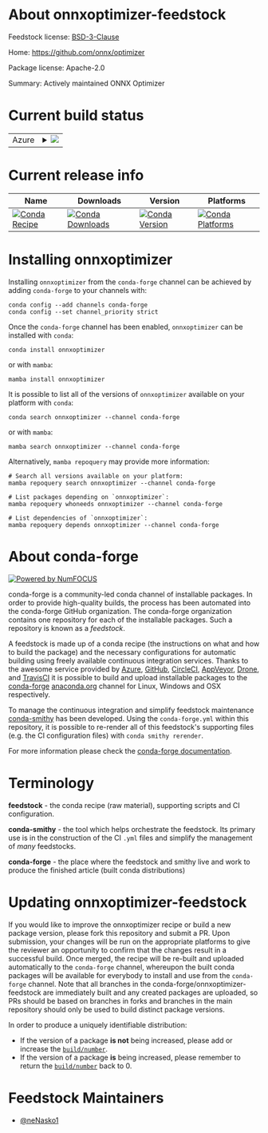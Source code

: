 About onnxoptimizer-feedstock
=============================

Feedstock license: [BSD-3-Clause](https://github.com/conda-forge/onnxoptimizer-feedstock/blob/main/LICENSE.txt)

Home: https://github.com/onnx/optimizer

Package license: Apache-2.0

Summary: Actively maintained ONNX Optimizer

Current build status
====================


<table>
    
  <tr>
    <td>Azure</td>
    <td>
      <details>
        <summary>
          <a href="https://dev.azure.com/conda-forge/feedstock-builds/_build/latest?definitionId=21699&branchName=main">
            <img src="https://dev.azure.com/conda-forge/feedstock-builds/_apis/build/status/onnxoptimizer-feedstock?branchName=main">
          </a>
        </summary>
        <table>
          <thead><tr><th>Variant</th><th>Status</th></tr></thead>
          <tbody><tr>
              <td>linux_64_python3.10.____cpython</td>
              <td>
                <a href="https://dev.azure.com/conda-forge/feedstock-builds/_build/latest?definitionId=21699&branchName=main">
                  <img src="https://dev.azure.com/conda-forge/feedstock-builds/_apis/build/status/onnxoptimizer-feedstock?branchName=main&jobName=linux&configuration=linux%20linux_64_python3.10.____cpython" alt="variant">
                </a>
              </td>
            </tr><tr>
              <td>linux_64_python3.11.____cpython</td>
              <td>
                <a href="https://dev.azure.com/conda-forge/feedstock-builds/_build/latest?definitionId=21699&branchName=main">
                  <img src="https://dev.azure.com/conda-forge/feedstock-builds/_apis/build/status/onnxoptimizer-feedstock?branchName=main&jobName=linux&configuration=linux%20linux_64_python3.11.____cpython" alt="variant">
                </a>
              </td>
            </tr><tr>
              <td>linux_64_python3.8.____cpython</td>
              <td>
                <a href="https://dev.azure.com/conda-forge/feedstock-builds/_build/latest?definitionId=21699&branchName=main">
                  <img src="https://dev.azure.com/conda-forge/feedstock-builds/_apis/build/status/onnxoptimizer-feedstock?branchName=main&jobName=linux&configuration=linux%20linux_64_python3.8.____cpython" alt="variant">
                </a>
              </td>
            </tr><tr>
              <td>linux_64_python3.9.____cpython</td>
              <td>
                <a href="https://dev.azure.com/conda-forge/feedstock-builds/_build/latest?definitionId=21699&branchName=main">
                  <img src="https://dev.azure.com/conda-forge/feedstock-builds/_apis/build/status/onnxoptimizer-feedstock?branchName=main&jobName=linux&configuration=linux%20linux_64_python3.9.____cpython" alt="variant">
                </a>
              </td>
            </tr><tr>
              <td>osx_64_python3.10.____cpython</td>
              <td>
                <a href="https://dev.azure.com/conda-forge/feedstock-builds/_build/latest?definitionId=21699&branchName=main">
                  <img src="https://dev.azure.com/conda-forge/feedstock-builds/_apis/build/status/onnxoptimizer-feedstock?branchName=main&jobName=osx&configuration=osx%20osx_64_python3.10.____cpython" alt="variant">
                </a>
              </td>
            </tr><tr>
              <td>osx_64_python3.11.____cpython</td>
              <td>
                <a href="https://dev.azure.com/conda-forge/feedstock-builds/_build/latest?definitionId=21699&branchName=main">
                  <img src="https://dev.azure.com/conda-forge/feedstock-builds/_apis/build/status/onnxoptimizer-feedstock?branchName=main&jobName=osx&configuration=osx%20osx_64_python3.11.____cpython" alt="variant">
                </a>
              </td>
            </tr><tr>
              <td>osx_64_python3.8.____cpython</td>
              <td>
                <a href="https://dev.azure.com/conda-forge/feedstock-builds/_build/latest?definitionId=21699&branchName=main">
                  <img src="https://dev.azure.com/conda-forge/feedstock-builds/_apis/build/status/onnxoptimizer-feedstock?branchName=main&jobName=osx&configuration=osx%20osx_64_python3.8.____cpython" alt="variant">
                </a>
              </td>
            </tr><tr>
              <td>osx_64_python3.9.____cpython</td>
              <td>
                <a href="https://dev.azure.com/conda-forge/feedstock-builds/_build/latest?definitionId=21699&branchName=main">
                  <img src="https://dev.azure.com/conda-forge/feedstock-builds/_apis/build/status/onnxoptimizer-feedstock?branchName=main&jobName=osx&configuration=osx%20osx_64_python3.9.____cpython" alt="variant">
                </a>
              </td>
            </tr><tr>
              <td>win_64_python3.10.____cpython</td>
              <td>
                <a href="https://dev.azure.com/conda-forge/feedstock-builds/_build/latest?definitionId=21699&branchName=main">
                  <img src="https://dev.azure.com/conda-forge/feedstock-builds/_apis/build/status/onnxoptimizer-feedstock?branchName=main&jobName=win&configuration=win%20win_64_python3.10.____cpython" alt="variant">
                </a>
              </td>
            </tr><tr>
              <td>win_64_python3.11.____cpython</td>
              <td>
                <a href="https://dev.azure.com/conda-forge/feedstock-builds/_build/latest?definitionId=21699&branchName=main">
                  <img src="https://dev.azure.com/conda-forge/feedstock-builds/_apis/build/status/onnxoptimizer-feedstock?branchName=main&jobName=win&configuration=win%20win_64_python3.11.____cpython" alt="variant">
                </a>
              </td>
            </tr><tr>
              <td>win_64_python3.8.____cpython</td>
              <td>
                <a href="https://dev.azure.com/conda-forge/feedstock-builds/_build/latest?definitionId=21699&branchName=main">
                  <img src="https://dev.azure.com/conda-forge/feedstock-builds/_apis/build/status/onnxoptimizer-feedstock?branchName=main&jobName=win&configuration=win%20win_64_python3.8.____cpython" alt="variant">
                </a>
              </td>
            </tr><tr>
              <td>win_64_python3.9.____cpython</td>
              <td>
                <a href="https://dev.azure.com/conda-forge/feedstock-builds/_build/latest?definitionId=21699&branchName=main">
                  <img src="https://dev.azure.com/conda-forge/feedstock-builds/_apis/build/status/onnxoptimizer-feedstock?branchName=main&jobName=win&configuration=win%20win_64_python3.9.____cpython" alt="variant">
                </a>
              </td>
            </tr>
          </tbody>
        </table>
      </details>
    </td>
  </tr>
</table>

Current release info
====================

| Name | Downloads | Version | Platforms |
| --- | --- | --- | --- |
| [![Conda Recipe](https://img.shields.io/badge/recipe-onnxoptimizer-green.svg)](https://anaconda.org/conda-forge/onnxoptimizer) | [![Conda Downloads](https://img.shields.io/conda/dn/conda-forge/onnxoptimizer.svg)](https://anaconda.org/conda-forge/onnxoptimizer) | [![Conda Version](https://img.shields.io/conda/vn/conda-forge/onnxoptimizer.svg)](https://anaconda.org/conda-forge/onnxoptimizer) | [![Conda Platforms](https://img.shields.io/conda/pn/conda-forge/onnxoptimizer.svg)](https://anaconda.org/conda-forge/onnxoptimizer) |

Installing onnxoptimizer
========================

Installing `onnxoptimizer` from the `conda-forge` channel can be achieved by adding `conda-forge` to your channels with:

```
conda config --add channels conda-forge
conda config --set channel_priority strict
```

Once the `conda-forge` channel has been enabled, `onnxoptimizer` can be installed with `conda`:

```
conda install onnxoptimizer
```

or with `mamba`:

```
mamba install onnxoptimizer
```

It is possible to list all of the versions of `onnxoptimizer` available on your platform with `conda`:

```
conda search onnxoptimizer --channel conda-forge
```

or with `mamba`:

```
mamba search onnxoptimizer --channel conda-forge
```

Alternatively, `mamba repoquery` may provide more information:

```
# Search all versions available on your platform:
mamba repoquery search onnxoptimizer --channel conda-forge

# List packages depending on `onnxoptimizer`:
mamba repoquery whoneeds onnxoptimizer --channel conda-forge

# List dependencies of `onnxoptimizer`:
mamba repoquery depends onnxoptimizer --channel conda-forge
```


About conda-forge
=================

[![Powered by
NumFOCUS](https://img.shields.io/badge/powered%20by-NumFOCUS-orange.svg?style=flat&colorA=E1523D&colorB=007D8A)](https://numfocus.org)

conda-forge is a community-led conda channel of installable packages.
In order to provide high-quality builds, the process has been automated into the
conda-forge GitHub organization. The conda-forge organization contains one repository
for each of the installable packages. Such a repository is known as a *feedstock*.

A feedstock is made up of a conda recipe (the instructions on what and how to build
the package) and the necessary configurations for automatic building using freely
available continuous integration services. Thanks to the awesome service provided by
[Azure](https://azure.microsoft.com/en-us/services/devops/), [GitHub](https://github.com/),
[CircleCI](https://circleci.com/), [AppVeyor](https://www.appveyor.com/),
[Drone](https://cloud.drone.io/welcome), and [TravisCI](https://travis-ci.com/)
it is possible to build and upload installable packages to the
[conda-forge](https://anaconda.org/conda-forge) [anaconda.org](https://anaconda.org/)
channel for Linux, Windows and OSX respectively.

To manage the continuous integration and simplify feedstock maintenance
[conda-smithy](https://github.com/conda-forge/conda-smithy) has been developed.
Using the ``conda-forge.yml`` within this repository, it is possible to re-render all of
this feedstock's supporting files (e.g. the CI configuration files) with ``conda smithy rerender``.

For more information please check the [conda-forge documentation](https://conda-forge.org/docs/).

Terminology
===========

**feedstock** - the conda recipe (raw material), supporting scripts and CI configuration.

**conda-smithy** - the tool which helps orchestrate the feedstock.
                   Its primary use is in the construction of the CI ``.yml`` files
                   and simplify the management of *many* feedstocks.

**conda-forge** - the place where the feedstock and smithy live and work to
                  produce the finished article (built conda distributions)


Updating onnxoptimizer-feedstock
================================

If you would like to improve the onnxoptimizer recipe or build a new
package version, please fork this repository and submit a PR. Upon submission,
your changes will be run on the appropriate platforms to give the reviewer an
opportunity to confirm that the changes result in a successful build. Once
merged, the recipe will be re-built and uploaded automatically to the
`conda-forge` channel, whereupon the built conda packages will be available for
everybody to install and use from the `conda-forge` channel.
Note that all branches in the conda-forge/onnxoptimizer-feedstock are
immediately built and any created packages are uploaded, so PRs should be based
on branches in forks and branches in the main repository should only be used to
build distinct package versions.

In order to produce a uniquely identifiable distribution:
 * If the version of a package **is not** being increased, please add or increase
   the [``build/number``](https://docs.conda.io/projects/conda-build/en/latest/resources/define-metadata.html#build-number-and-string).
 * If the version of a package **is** being increased, please remember to return
   the [``build/number``](https://docs.conda.io/projects/conda-build/en/latest/resources/define-metadata.html#build-number-and-string)
   back to 0.

Feedstock Maintainers
=====================

* [@neNasko1](https://github.com/neNasko1/)

